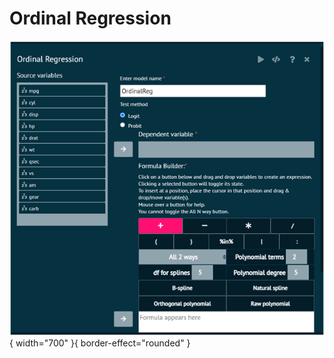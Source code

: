 # Ordinal Regression

![alt text](screenshots/image213.png){ width="700" }{ border-effect="rounded" }